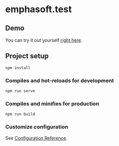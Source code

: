 # emphasoft.test

## Demo

You can try it out yourself [right here](https://krannog.hhos.ru/takhir.kikot/projects/emphasoft.test/).

## Project setup
```
npm install
```

### Compiles and hot-reloads for development
```
npm run serve
```

### Compiles and minifies for production
```
npm run build
```

### Customize configuration
See [Configuration Reference](https://cli.vuejs.org/config/).
